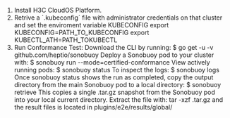 1. Install H3C CloudOS Platform.
2. Retrive a \`.kubeconfig\` file with administrator credentials on that cluster and set the enviroment variable KUBECONFIG
    export KUBECONFIG=PATH_TO_KUBECONFIG
    export KUBECTL_ATH=PATH_TOKUBECTL
3. Run Conformance Test:
    Download the CLI by running:
    $ go get -u -v github.com/heptio/sonobuoy
    Deploy a Sonobuoy pod to your cluster with:
    $ sonobuoy run --mode=certified-conformance
    View actively running pods:
    $ sonobuoy status
    To inspect the logs:
    $ sonobuoy logs
    Once sonobuoy status shows the run as completed, copy the output directory from the main Sonobuoy pod to a local directory:
    $ sonobuoy retrieve 
    This copies a single .tar.gz snapshot from the Sonobuoy pod into your local current directory. Extract the file 
    with: tar -xzf <filename>.tar.gz  and the result files is located in plugins/e2e/results/global/